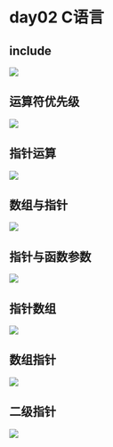 # day02 C语言

## include

![](pics/01.png)

## 运算符优先级

![](pics/08.png)

## 指针运算

![](pics/02.png)

## 数组与指针

![](pics/03.png)

## 指针与函数参数

![](pics/04.png)

## 指针数组

![](pics/05.png)

## 数组指针

![](pics/06.png)

## 二级指针

![](pics/07.png)